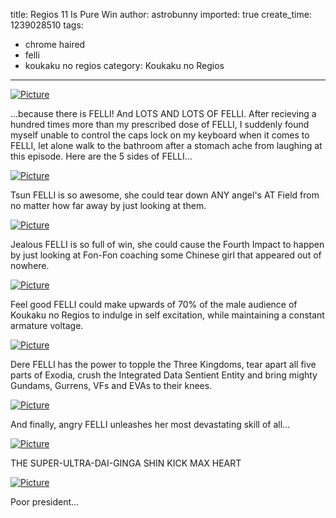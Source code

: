 title: Regios 11 Is Pure Win
author: astrobunny
imported: true
create_time: 1239028510
tags:
- chrome haired
- felli
- koukaku no regios
category: Koukaku no Regios
---
 [![](wp-uploads/2009/04/wpid-regios11-3-500x284.jpg "Picture")](/images/wp-uploads/2009/04/wpid-regios11-3.jpg)  
  
...because there is FELLI! And LOTS AND LOTS OF FELLI. After recieving a hundred times more than my prescribed dose of FELLI, I suddenly found myself unable to control the caps lock on my keyboard when it comes to FELLI, let alone walk to the bathroom after a stomach ache from laughing at this episode. Here are the 5 sides of FELLI...  
<!--more-->  
 [![](wp-uploads/2009/04/wpid-regios11-12-500x284.jpg "Picture")](/images/wp-uploads/2009/04/wpid-regios11-12.jpg)  
  
Tsun FELLI is so awesome, she could tear down ANY angel's AT Field from no matter how far away by just looking at them.  
  
 [![](wp-uploads/2009/04/wpid-regios11-30-500x284.jpg "Picture")](/images/wp-uploads/2009/04/wpid-regios11-30.jpg)  
  
Jealous FELLI is so full of win, she could cause the Fourth Impact to happen by just looking at Fon-Fon coaching some Chinese girl that appeared out of nowhere.  
  
 [![](wp-uploads/2009/04/wpid-regios11-37-500x284.jpg "Picture")](/images/wp-uploads/2009/04/wpid-regios11-37.jpg)  
  
Feel good FELLI could make upwards of 70% of the male audience of Koukaku no Regios to indulge in self excitation, while maintaining a constant armature voltage.  
  
 [![](wp-uploads/2009/04/wpid-regios11-49-500x284.jpg "Picture")](/images/wp-uploads/2009/04/wpid-regios11-49.jpg)  
  
Dere FELLI has the power to topple the Three Kingdoms, tear apart all five parts of Exodia, crush the Integrated Data Sentient Entity and bring mighty Gundams, Gurrens, VFs and EVAs to their knees.  
  
 [![](wp-uploads/2009/04/wpid-regios11-74-500x284.jpg "Picture")](/images/wp-uploads/2009/04/wpid-regios11-74.jpg)  
  
And finally, angry FELLI unleashes her most devastating skill of all...  
  
 [![](wp-uploads/2009/04/wpid-regios11-76-500x284.jpg "Picture")](/images/wp-uploads/2009/04/wpid-regios11-76.jpg)  
  
THE SUPER-ULTRA-DAI-GINGA SHIN KICK MAX HEART  
  
 [![](wp-uploads/2009/04/wpid-regios11-77-500x284.jpg "Picture")](/images/wp-uploads/2009/04/wpid-regios11-77.jpg)  
  
Poor president...